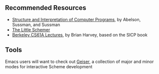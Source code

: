 ## Recommended Resources

* [Structure and Interpretation of Computer Programs](http://mitpress.mit.edu/sicp/), by Abelson, Sussman, and Sussman
* [The Little Schemer](http://mitpress.mit.edu/books/little-schemer)
* [Berkeley CS61A Lectures](https://archive.org/details/ucberkeley-webcast-PL3E89002AA9B9879E?sort=titleSorter), by Brian Harvey, based on the SICP book

## Tools

Emacs users will want to check out [Geiser](http://www.nongnu.org/geiser/), a collection of major and minor modes for interactive Scheme development

